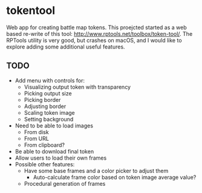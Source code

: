 # tokentool
Web app for creating battle map tokens. This proejcted started as a web based re-write of this tool: http://www.rptools.net/toolbox/token-tool/. The RPTools utility is very good, but crashes on macOS, and I would like to explore adding some additional useful features.

## TODO
* Add menu with controls for:
  * Visualizing output token with transparency
  * Picking output size
  * Picking border
  * Adjusting border
  * Scaling token image
  * Setting background
* Need to be able to load images
  * From disk
  * From URL
  * From clipboard?
* Be able to download final token
* Allow users to load their own frames
* Possible other features:
  * Have some base frames and a color picker to adjust them
    * Auto-calculate frame color based on token image average value?
  * Procedural generation of frames
